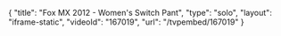 {
    "title": "Fox MX 2012 - Women's Switch Pant",
    "type": "solo",
    "layout": "iframe-static",
    "videoId": "167019",
    "url": "\/tvpembed\/167019"
}